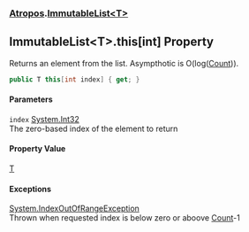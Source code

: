 ### [Atropos](./Atropos.md 'Atropos').[ImmutableList&lt;T&gt;](./ImmutableList-T-.md 'Atropos.ImmutableList&lt;T&gt;')
## ImmutableList&lt;T&gt;.this[int] Property
Returns an element from the list. Asympthotic is O(log([Count](./ImmutableList-T--Count.md 'Atropos.ImmutableList&lt;T&gt;.Count'))).  
```csharp
public T this[int index] { get; }
```
#### Parameters
<a name='Atropos-ImmutableList-T--this-int--index'></a>
`index` [System.Int32](https://docs.microsoft.com/en-us/dotnet/api/System.Int32 'System.Int32')  
The zero-based index of the element to return  
  
#### Property Value
[T](./ImmutableList-T-.md#Atropos-ImmutableList-T--T 'Atropos.ImmutableList&lt;T&gt;.T')  
#### Exceptions
[System.IndexOutOfRangeException](https://docs.microsoft.com/en-us/dotnet/api/System.IndexOutOfRangeException 'System.IndexOutOfRangeException')  
Thrown when requested index is below zero or aboove [Count](./ImmutableList-T--Count.md 'Atropos.ImmutableList&lt;T&gt;.Count')-1  
